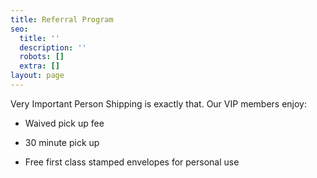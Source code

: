 ```yaml
---
title: Referral Program
seo:
  title: ''
  description: ''
  robots: []
  extra: []
layout: page
---
```

Very Important Person Shipping is exactly that. Our VIP members enjoy:

*   Waived pick up fee

*   30 minute pick up

*   Free first class stamped envelopes for personal use
